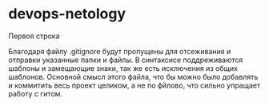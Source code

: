# devops-netology
Первоя строка


Благодаря файлу .gitignore будут пропущены для отсеживания и отправки указанные папки и файлы. В синтаксисе поддреживаются шаблоны и замещающие знаки, так же есть исключения из общих шаблонов. 
Основной смысл этого файла, что бы можно было добавлять и коммитить весь проект целиком, а не по фйлово, что сильно упращает работу с гитом. 

